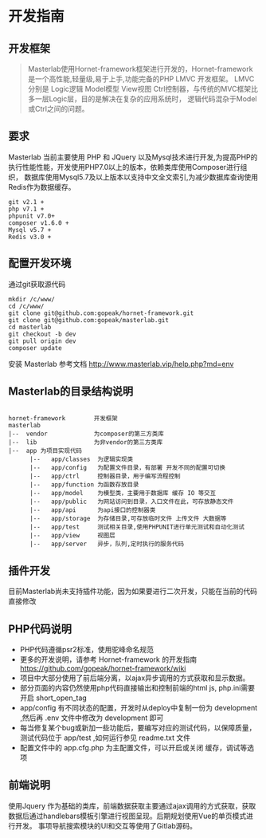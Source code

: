 # 开发指南
## 开发框架
>Masterlab使用Hornet-framework框架进行开发的，Hornet-framework是一个高性能,轻量级,易于上手,功能完备的PHP LMVC 开发框架。 
LMVC分别是 Logic逻辑 Model模型 View视图 Ctrl控制器，与传统的MVC框架比多一层Logic层，目的是解决在复杂的应用系统时，
逻辑代码混杂于Model或Ctrl之间的问题。


## 要求
Masterlab 当前主要使用 PHP 和 JQuery 以及Mysql技术进行开发,为提高PHP的执行性能性能，开发使用PHP7.0以上的版本，依赖类库使用Composer进行组织，
数据库使用Mysql5.7及以上版本以支持中文全文索引,为减少数据库查询使用Redis作为数据缓存。

```
git v2.1 +
php v7.1 +
phpunit v7.0+
composer v1.6.0 +
Mysql v5.7 +
Redis v3.0 +
```


## 配置开发环境


通过git获取源代码

```
mkdir /c/www/
cd /c/www/
git clone git@github.com:gopeak/hornet-framework.git
git clone git@github.com:gopeak/masterlab.git
cd masterlab
git checkout -b dev
git pull origin dev
composer update

```

安装 Masterlab 参考文档 http://www.masterlab.vip/help.php?md=env 

 

## Masterlab的目录结构说明
```

hornet-framework        开发框架
masterlab
|--  vendor             为composer的第三方类库
|--  lib                为非vendor的第三方类库
|--  app 为项目实现代码
      |--   app/classes  为逻辑实现类
      |--   app/config   为配置文件目录，有部署 开发不同的配置可切换
      |--   app/ctrl     控制器目录，用于编写流程控制
      |--   app/function 为函数存放目录
      |--   app/model    为模型类，主要用于数据库 缓存 IO 等交互
      |--   app/public   为网站访问到目录，入口文件在此，可存放静态文件
      |--   app/api      为api接口的控制器类
      |--   app/storage  为存储目录,可存放临时文件 上传文件 大数据等
      |--   app/test     测试相关目录,使用PHPUNIT进行单元测试和自动化测试
      |--   app/view     视图层
      |--   app/server   异步，队列,定时执行的服务代码
```

## 插件开发
目前Masterlab尚未支持插件功能，因为如果要进行二次开发，只能在当前的代码直接修改

## PHP代码说明
* PHP代码遵循psr2标准，使用驼峰命名规范
* 更多的开发说明，请参考 Hornet-framework 的开发指南 https://github.com/gopeak/hornet-framework/wiki
* 项目中大部分使用了前后端分离，以ajax异步调用的方式获取和显示数据。
* 部分页面的内容仍然使用php代码直接输出和控制前端的html js, php.ini需要开启 short_open_tag 
* app/config 有不同状态的配置，开发时从deploy中复制一份为 development ,然后再 .env 文件中修改为 development 即可
* 每当修复某个bug或新加一些功能后，要编写对应的测试代码，以保障质量，测试代码位于 app/test ,如何运行参见 readme.txt 文件
* 配置文件中的 app.cfg.php 为主配置文件，可以开启或关闭 缓存，调试等选项

## 前端说明
使用Jquery 作为基础的类库，前端数据获取主要通过ajax调用的方式获取，获取数据后通过handlebars模板引擎进行视图呈现。后期规划使用Vue的单页模式进行开发。
事项导航搜索模块的UI和交互等使用了Gitlab源码。